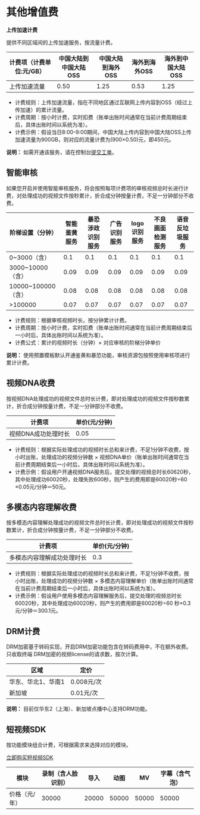 # 其他增值费

**上传加速计费**

提供不同区域间的上传加速服务，按流量计费。

|计费项（计费单位:元/GB）|中国大陆到中国大陆OSS|中国大陆到海外OSS|海外到海外OSS|海外到中国大陆OSS|
|--------------|------------|----------|--------|----------|
|上传加速流量|0.50|1.25|0.53|1.25|

-   计费规则：上传加速流量，指在不同地区通过互联网上传内容到OSS（经过上传加速）的累计流量。
-   计费周期：按小时计费，实时扣费（账单出账时间通常在当前计费周期结束后，具体出账时间以系统为准）。
-   计费示例：假设当日8:00-9:00期间，中国大陆上传内容到中国大陆OSS上传加速流量为900GB，则对应的流量计费为\(900×0.50\)元，即450元。

**说明：** 如需开通该服务，请在控制台[提交工单](https://account.aliyun.com/login/login.htm?oauth_callback=https://selfservice.console.aliyun.com/ticket/createIndex)。

## 智能审核

如果您开启并使用智能审核服务，将会按照每项计费项的审核视频总时长进行计费，对处理成功的视频文件按秒累计，折合成分钟按量计费，不足一分钟部分不收费。

|阶梯设置（分钟）|智能鉴黄服务|暴恐涉政识别服务|广告识别服务|logo识别服务|不良画面检测服务|语音反垃圾服务|
|--------|------|--------|------|--------|--------|-------|
|0~3000（含）|0.1|0.1|0.1|0.1|0.1|0.1|
|3000~10000（含）|0.09|0.09|0.09|0.09|0.09|0.09|
|10000~100000（含）|0.08|0.08|0.08|0.08|0.08|0.08|
|\>100000|0.07|0.07|0.07|0.07|0.07|0.07|

-   计费规则：根据审核视频时长，按分钟累计计费。
-   计费周期：按小时计费，实时扣费（账单出账时间通常在当前计费周期结束后一小时后，具体出账时间以系统为准）。
-   计费公式：累计的视频时长（分钟）× 对应审核的阶梯分钟单价

**说明：** 使用预置模板默认开通鉴黄和暴恐功能，审核资源包按照使用审核项进行累计计费。

## 视频DNA收费

按视频DNA处理成功的视频文件总时长计费，即对处理成功的视频文件按秒数累计，折合成分钟按量计费，不足一分钟部分不收费。

|计费项|单价\(元/分钟\)|
|---|----------|
|视频DNA成功处理时长|0.05|

-   计费规则：根据实际处理成功的视频时长总和来计费，不足1分钟不收费，按小时出账，处理成功的视频分钟数 × 视频DNA单价（账单出账时间通常在当前计费周期结束后一小时后，具体出账时间以系统为准）。
-   计费示例：假设用户开通视频DNA服务后，提交处理的视频总时长60620秒，其中处理成功60020秒，处理失败600秒，则产生的费用即是60020秒÷60 ×0.05元/分钟＝50元。

## 多模态内容理解收费

按多模态内容理解处理成功的视频文件总时长计费，即对处理成功的视频文件按秒数累计，折合成分钟按量计费，不足一分钟部分不收费。

|计费项|单价\(元/分钟\)|
|---|----------|
|多模态内容理解成功处理时长|0.3|

-   计费规则：根据实际处理成功的视频时长总和来计费，不足1分钟不收费，按小时出账，处理成功的视频分钟数 × 多模态内容理解单价（账单出账时间通常在当前计费周期结束后一小时后，具体出账时间以系统为准）。
-   计费示例：假设用户使用多模态内容理解服务后，提交处理的视频总时长60020秒，其中处理成功60020秒，则产生的费用即是60020秒÷60 秒×0.3元/分钟＝300.1元。

## DRM计费

DRM加密基于转码实现，开启DRM加密功能包含在转码费用中，不在额外收费。只收取终端 DRM加密的视频license的请求数，按次计算。

|区域|定价|
|--|--|
|华东、华北1、华南1|0.008元/次|
|新加坡|0.01元/次|

**说明：** 目前仅华东2（上海）、新加坡点播中心支持DRM功能。

## 短视频SDK

按功能模块组合计费，可根据需求来选择对应的模块。

[立即购买短视频SDK](https://common-buy.aliyun.com/?spm=a2c4g.11186623.2.29.4984efaf5Db6y7&commodityCode=vodsdk&request=%7B%22SdkVersion%22:%22pro%22,%22recordModule%22:%22record%22,%22importModule%22:%22noImport%22,%22motionSticker%22:%22noMotionSticker%22,%22MV%22:%22noMV%22,%22subtitle%22:%22noSubtitle%22,%22music%22:%22noMusic%22,%22filter%22:%22filter%22,%22ord_time%22:%221:Year%22%7D#/buy)

|模块|录制（含人脸识别）|导入|动图|MV|字幕（含气泡）|
|--|---------|--|--|--|-------|
|价格（元/年）|30000|20000|50000|50000|50000|

